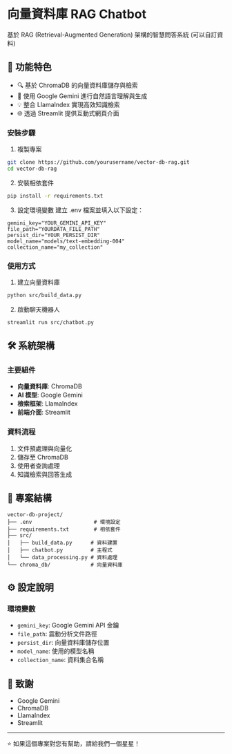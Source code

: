 # 向量資料庫 RAG Chatbot

基於 RAG (Retrieval-Augmented Generation) 架構的智慧問答系統 (可以自訂資料)

## 📝 功能特色

- 🔍 基於 ChromaDB 的向量資料庫儲存與檢索
- 🤖 使用 Google Gemini 進行自然語言理解與生成
- 💡 整合 LlamaIndex 實現高效知識檢索
- 🌐 透過 Streamlit 提供互動式網頁介面



### 安裝步驟

1. 複製專案
```bash
git clone https://github.com/yourusername/vector-db-rag.git
cd vector-db-rag
```

2. 安裝相依套件
```bash
pip install -r requirements.txt
```

3. 設定環境變數
建立 .env 檔案並填入以下設定：
```plaintext
gemini_key="YOUR_GEMINI_API_KEY"
file_path="YOURDATA_FILE_PATH"
persist_dir="YOUR_PERSIST_DIR"
model_name="models/text-embedding-004"
collection_name="my_collection"
```

### 使用方式

1. 建立向量資料庫
```bash
python src/build_data.py
```

2. 啟動聊天機器人
```bash
streamlit run src/chatbot.py
```

## 🛠️ 系統架構

### 主要組件

- **向量資料庫**: ChromaDB
- **AI 模型**: Google Gemini
- **檢索框架**: LlamaIndex
- **前端介面**: Streamlit

### 資料流程

1. 文件預處理與向量化
2. 儲存至 ChromaDB
3. 使用者查詢處理
4. 知識檢索與回答生成

## 📁 專案結構

```
vector-db-project/
├── .env                    # 環境設定
├── requirements.txt        # 相依套件
├── src/
│   ├── build_data.py      # 資料建置
│   ├── chatbot.py         # 主程式
│   └── data_processing.py # 資料處理
└── chroma_db/             # 向量資料庫
```

## ⚙️ 設定說明

### 環境變數
- `gemini_key`: Google Gemini API 金鑰
- `file_path`: 震動分析文件路徑
- `persist_dir`: 向量資料庫儲存位置
- `model_name`: 使用的模型名稱
- `collection_name`: 資料集合名稱

## 🙏 致謝

- Google Gemini
- ChromaDB
- LlamaIndex
- Streamlit

---

⭐️ 如果這個專案對您有幫助，請給我們一個星星！

